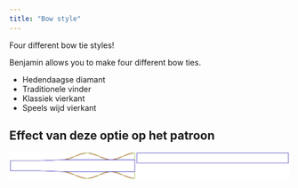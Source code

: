 ```yaml
---
title: "Bow style"
---
```


Four different bow tie styles!

Benjamin allows you to make four different bow ties.

- Hedendaagse diamant
- Traditionele vinder
- Klassiek vierkant
- Speels wijd vierkant

## Effect van deze optie op het patroon

![This image shows the effect of this option by superimposing several variants that have a different value for this option](benjamin_bowstyle_sample.svg "Effect of this option on the pattern")
